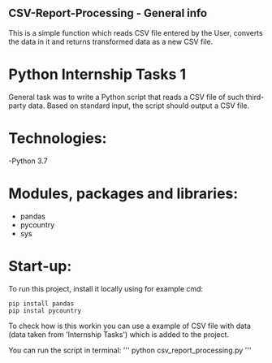## CSV-Report-Processing - General info

This is a simple function which reads CSV file entered by the User, converts the data in it and returns transformed data as a new CSV file.  

# Python Internship Tasks 1

General task was to write a Python script that reads a CSV file of such third-party data. Based on
standard input, the script should output a CSV file.

# Technologies:

-Python 3.7

# Modules, packages and libraries:

- pandas
- pycountry
- sys

# Start-up:

To run this project, install it locally using for example cmd:

```
pip install pandas 
pip instal pycountry
```
To check how is this workin you can use a example of CSV file with data (data taken from 'Internship Tasks') which is added to the project.

You can run the script in terminal:
'''
python csv_report_processing.py
'''
